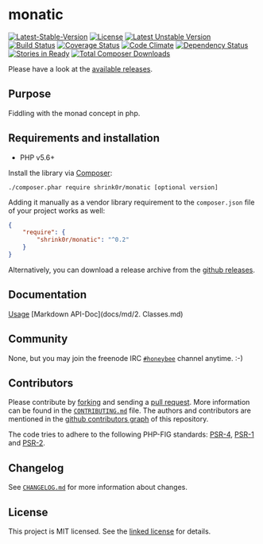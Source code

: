 # monatic

[![Latest-Stable-Version](https://poser.pugx.org/shrink0r/monatic/v/stable.svg)][1]
[![License](https://poser.pugx.org/shrink0r/monatic/license.svg)][10]
[![Latest Unstable Version](https://poser.pugx.org/shrink0r/monatic/v/unstable.svg)][1]
[![Build Status](https://secure.travis-ci.org/shrink0r/monatic.png)][2]
[![Coverage Status](https://coveralls.io/repos/shrink0r/monatic/badge.png)][3]
[![Code Climate](https://codeclimate.com/github/shrink0r/monatic/badges/gpa.svg)](https://codeclimate.com/github/shrink0r/monatic)
[![Dependency Status](https://www.versioneye.com/user/projects/550b51f2a80b5fc12d00017d/badge.svg?style=flat-square)][4]
[![Stories in Ready](https://badge.waffle.io/shrink0r/monatic.png?label=ready&title=Ready)][9]
[![Total Composer Downloads](https://poser.pugx.org/shrink0r/monatic/d/total.png)][1] 

Please have a look at the [available releases](https://github.com/shrink0r/monatic/releases).

## Purpose

Fiddling with the monad concept in php.

## Requirements and installation

- PHP v5.6+

Install the library via [Composer](http://getcomposer.org/):

```./composer.phar require shrink0r/monatic [optional version]```

Adding it manually as a vendor library requirement to the `composer.json` file of your project works as well:

```json
{
    "require": {
        "shrink0r/monatic": "^0.2"
    }
}
```

Alternatively, you can download a release archive from the [github releases](releases).

## Documentation

[Usage](docs/usage.md)
[Markdown API-Doc](docs/md/2. Classes.md)

## Community

None, but you may join the freenode IRC [`#honeybee`](irc://irc.freenode.org/honeybee) channel anytime. :-)

## Contributors

Please contribute by [forking](http://help.github.com/forking/) and sending a [pull request](http://help.github.com/pull-requests/). More information can be found in the [`CONTRIBUTING.md`](CONTRIBUTING.md) file. The authors and contributors are mentioned in the [github contributors graph](https://github.com/shrink0r/monatic/graphs/contributors) of this repository.

The code tries to adhere to the following PHP-FIG standards: [PSR-4][6], [PSR-1][7] and [PSR-2][8].

## Changelog

See [`CHANGELOG.md`](CHANGELOG.md) for more information about changes.

## License

This project is MIT licensed. See the [linked license](LICENSE.md) for details.

[1]: https://packagist.org/packages/shrink0r/monatic "shrink0r/monatic on packagist"
[2]: http://travis-ci.org/shrink0r/monatic "shrink0r/monatic on travis-ci"
[3]: https://coveralls.io/r/shrink0r/monatic "shrink0r/monatic on coveralls"
[4]: https://www.versioneye.com/user/projects/550b51f2a80b5fc12d00017d "shrink0r/monatic on versioneye"
[6]: http://www.php-fig.org/psr/psr-4/ "PSR-4 Autoloading Standard"
[7]: http://www.php-fig.org/psr/psr-1/ "PSR-1 Basic Coding Standard"
[8]: http://www.php-fig.org/psr/psr-2/ "PSR-2 Coding Style Guide"
[9]: https://waffle.io/shrink0r/monatic "shrink0r/monatic on waffle"
[10]: LICENSE.md "license file with full text of the license"

